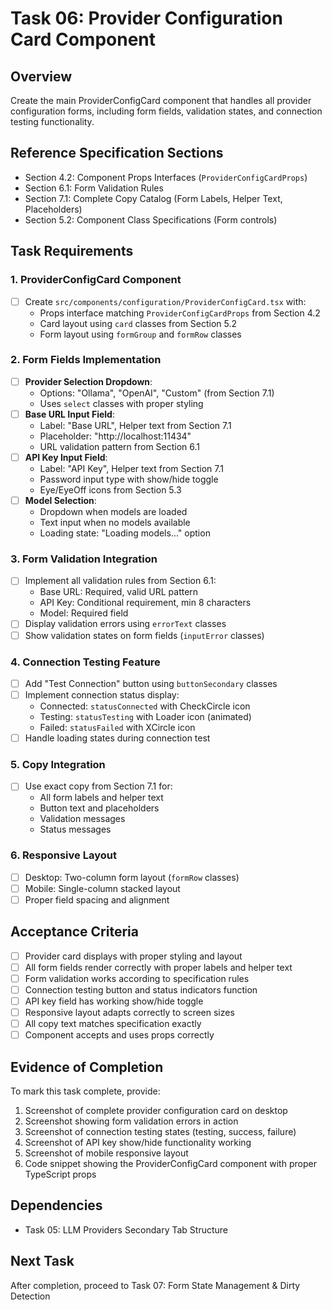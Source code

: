 # Task 06: Provider Configuration Card Component

## Overview
Create the main ProviderConfigCard component that handles all provider configuration forms, including form fields, validation states, and connection testing functionality.

## Reference Specification Sections
- Section 4.2: Component Props Interfaces (`ProviderConfigCardProps`)
- Section 6.1: Form Validation Rules
- Section 7.1: Complete Copy Catalog (Form Labels, Helper Text, Placeholders)
- Section 5.2: Component Class Specifications (Form controls)

## Task Requirements

### 1. ProviderConfigCard Component
- [ ] Create `src/components/configuration/ProviderConfigCard.tsx` with:
  - Props interface matching `ProviderConfigCardProps` from Section 4.2
  - Card layout using `card` classes from Section 5.2
  - Form layout using `formGroup` and `formRow` classes

### 2. Form Fields Implementation
- [ ] **Provider Selection Dropdown**:
  - Options: "Ollama", "OpenAI", "Custom" (from Section 7.1)
  - Uses `select` classes with proper styling
- [ ] **Base URL Input Field**:
  - Label: "Base URL", Helper text from Section 7.1
  - Placeholder: "http://localhost:11434"
  - URL validation pattern from Section 6.1
- [ ] **API Key Input Field**:
  - Label: "API Key", Helper text from Section 7.1
  - Password input type with show/hide toggle
  - Eye/EyeOff icons from Section 5.3
- [ ] **Model Selection**:
  - Dropdown when models are loaded
  - Text input when no models available
  - Loading state: "Loading models..." option

### 3. Form Validation Integration
- [ ] Implement all validation rules from Section 6.1:
  - Base URL: Required, valid URL pattern
  - API Key: Conditional requirement, min 8 characters
  - Model: Required field
- [ ] Display validation errors using `errorText` classes
- [ ] Show validation states on form fields (`inputError` classes)

### 4. Connection Testing Feature
- [ ] Add "Test Connection" button using `buttonSecondary` classes
- [ ] Implement connection status display:
  - Connected: `statusConnected` with CheckCircle icon
  - Testing: `statusTesting` with Loader icon (animated)
  - Failed: `statusFailed` with XCircle icon
- [ ] Handle loading states during connection test

### 5. Copy Integration
- [ ] Use exact copy from Section 7.1 for:
  - All form labels and helper text
  - Button text and placeholders
  - Validation messages
  - Status messages

### 6. Responsive Layout
- [ ] Desktop: Two-column form layout (`formRow` classes)
- [ ] Mobile: Single-column stacked layout
- [ ] Proper field spacing and alignment

## Acceptance Criteria
- [ ] Provider card displays with proper styling and layout
- [ ] All form fields render correctly with proper labels and helper text
- [ ] Form validation works according to specification rules
- [ ] Connection testing button and status indicators function
- [ ] API key field has working show/hide toggle
- [ ] Responsive layout adapts correctly to screen sizes
- [ ] All copy text matches specification exactly
- [ ] Component accepts and uses props correctly

## Evidence of Completion
To mark this task complete, provide:
1. Screenshot of complete provider configuration card on desktop
2. Screenshot showing form validation errors in action
3. Screenshot of connection testing states (testing, success, failure)
4. Screenshot of API key show/hide functionality working
5. Screenshot of mobile responsive layout
6. Code snippet showing the ProviderConfigCard component with proper TypeScript props

## Dependencies
- Task 05: LLM Providers Secondary Tab Structure

## Next Task
After completion, proceed to Task 07: Form State Management & Dirty Detection